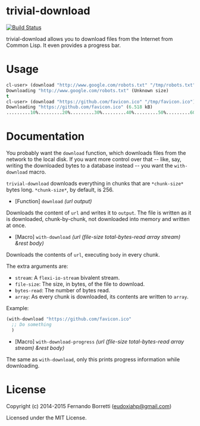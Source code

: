 # trivial-download

[![Build Status](https://travis-ci.org/eudoxia0/trivial-download.svg?branch=master)](https://travis-ci.org/eudoxia0/trivial-download)

trivial-download allows you to download files from the Internet from Common
Lisp. It even provides a progress bar.

# Usage

```lisp
cl-user> (download "http://www.google.com/robots.txt" "/tmp/robots.txt")
Downloading "http://www.google.com/robots.txt" (Unknown size)
t
cl-user> (download "https://github.com/favicon.ico" "/tmp/favicon.ico")
Downloading "https://github.com/favicon.ico" (6.518 kB)
.........10%.........20%.........30%.........40%.........50%.........60%.........70%.........80%.........90%.........100%t
```

# Documentation

You probably want the `download` function, which downloads files from the
network to the local disk. If you want more control over that -- like, say,
writing the downloaded bytes to a database instead -- you want the
`with-download` macro.

`trivial-download` downloads everything in chunks that are `*chunk-size*` bytes
long. `*chunk-size*`, by default, is 256.

* [Function] `download` *(url output)*

Downloads the content of `url` and writes it to `output`. The file is written as
it is downloaded, chunk-by-chunk, not downloaded into memory and written at
once.

* [Macro] `with-download` *(url (file-size total-bytes-read array stream) &rest body)*

Downloads the contents of `url`, executing `body` in every chunk.

The extra arguments are:

- `stream`: A `flexi-io-stream` bivalent stream.
- `file-size`: The size, in bytes, of the file to download.
- `bytes-read`: The number of bytes read.
- `array`: As every chunk is downloaded, its contents are written to `array`.

Example:

```lisp
(with-download "https://github.com/favicon.ico"
  ;; Do something
  )
```

* [Macro] `with-download-progress` *(url (file-size total-bytes-read array stream) &rest body)*

The same as `with-download`, only this prints progress information while
downloading.

# License

Copyright (c) 2014-2015 Fernando Borretti (eudoxiahp@gmail.com)

Licensed under the MIT License.
